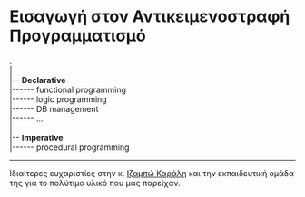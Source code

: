 # Εισαγωγή στον Αντικειμενοστραφή Προγραμματισμό

. <br>
| <br>
|-- **Declarative** <br>
|------ functional programming <br>
|------ logic programming <br>
|------ DB management <br>
|------ ... <br>
| <br>
|-- **Imperative** <br>
|------ procedural programming


---

Ιδιαίτερες ευχαριστίες στην κ. [Ιζαμπώ Καράλη](https://cgi.di.uoa.gr/~izambo/GR.html) και την εκπαιδευτική ομάδα της για το πολύτιμο υλικό που μας παρείχαν.
